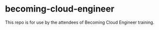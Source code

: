 # becoming-cloud-engineer
This repo is for use by the attendees of Becoming Cloud Engineer training.
